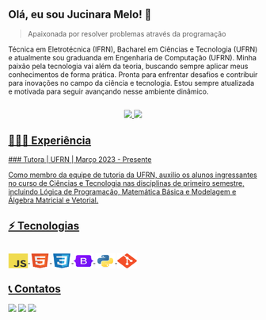 ## Olá, eu sou Jucinara Melo! 👋

> Apaixonada por resolver problemas através da programação

Técnica em Eletrotécnica (IFRN), Bacharel em Ciências e Tecnologia (UFRN) e atualmente sou graduanda em Engenharia de Computação (UFRN). Minha paixão pela tecnologia vai além da teoria, buscando sempre aplicar meus conhecimentos de forma prática. Pronta para enfrentar desafios e contribuir para inovações no campo da ciência e tecnologia. Estou sempre atualizada e motivada para seguir avançando nesse ambiente dinâmico.

##

<div align="center">
  <a href="https://github.com/jucinaramelo">
    <img height="180em" src="https://github-readme-stats.vercel.app/api?username=jucinaramelo&show_icons=true&theme=dracula&include_all_commits=true&count_private=true"/>
    <img height="180em"src="https://github-readme-stats.vercel.app/api/top-langs/?username=jucinaramelo&layout=compact&langs_count=7&theme=dracula"/>
</div>

<h2>👩🏻‍💻 Experiência</h2>
### Tutora | UFRN | Março 2023 - Presente

Como membro da equipe de tutoria da UFRN, auxilio os alunos ingressantes no curso de Ciências e Tecnologia nas disciplinas de primeiro semestre, incluindo Lógica de Programação, Matemática Básica e Modelagem e Álgebra Matricial e Vetorial. 

<h2>⚡ Tecnologias</h2>

<div style="display: inline_block"><br>
  <img align="center" alt="Jucinara-Js" height="30" width="40" src="https://raw.githubusercontent.com/devicons/devicon/master/icons/javascript/javascript-original.svg">
  <img align="center" alt="Jucinara-HTML" height="30" width="40" src="https://raw.githubusercontent.com/devicons/devicon/master/icons/html5/html5-original.svg">
  <img align="center" alt="Jucinara-CSS" height="30" width="40" src="https://raw.githubusercontent.com/devicons/devicon/master/icons/css3/css3-original.svg">
  <img align="center" alt="Jucinara-Bootstrap" height="30" width="40" src="https://raw.githubusercontent.com/devicons/devicon/master/icons/bootstrap/bootstrap-original.svg">
  <img align="center" alt="Junior-Python" height="30" width="40" src="https://raw.githubusercontent.com/devicons/devicon/master/icons/python/python-original.svg">
  <img align="center" alt="Jucinara-Git" height="30" width="40" src="https://raw.githubusercontent.com/devicons/devicon/master/icons/git/git-original.svg">
</div>

<h2>📞 Contatos</h2>

<div> 
  <a href="https://www.linkedin.com/in/jucinara-melo-880169228/" target="_blank"><img src="https://img.shields.io/badge/-LinkedIn-%230077B5?style=for-the-badge&logo=linkedin&logoColor=white"></a>
  <a href = "mailto:jucinaramelo10@gmail.com"><img src="https://img.shields.io/badge/-Gmail-%23333?style=for-the-badge&logo=gmail&logoColor=white" target="_blank"></a>
  <a href="https://instagram.com/jucinaramelo_" target="_blank"><img src="https://img.shields.io/badge/-Instagram-%23E4405F?style=for-the-badge&logo=instagram&logoColor=white" target="_blank"></a>
</div>
